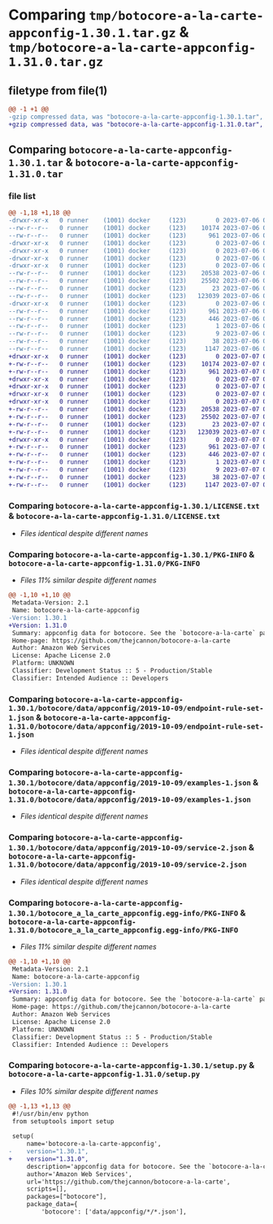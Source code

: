 # Comparing `tmp/botocore-a-la-carte-appconfig-1.30.1.tar.gz` & `tmp/botocore-a-la-carte-appconfig-1.31.0.tar.gz`

## filetype from file(1)

```diff
@@ -1 +1 @@
-gzip compressed data, was "botocore-a-la-carte-appconfig-1.30.1.tar", last modified: Thu Jul  6 01:44:49 2023, max compression
+gzip compressed data, was "botocore-a-la-carte-appconfig-1.31.0.tar", last modified: Fri Jul  7 01:43:38 2023, max compression
```

## Comparing `botocore-a-la-carte-appconfig-1.30.1.tar` & `botocore-a-la-carte-appconfig-1.31.0.tar`

### file list

```diff
@@ -1,18 +1,18 @@
-drwxr-xr-x   0 runner    (1001) docker     (123)        0 2023-07-06 01:44:49.218553 botocore-a-la-carte-appconfig-1.30.1/
--rw-r--r--   0 runner    (1001) docker     (123)    10174 2023-07-06 01:44:49.000000 botocore-a-la-carte-appconfig-1.30.1/LICENSE.txt
--rw-r--r--   0 runner    (1001) docker     (123)      961 2023-07-06 01:44:49.218553 botocore-a-la-carte-appconfig-1.30.1/PKG-INFO
-drwxr-xr-x   0 runner    (1001) docker     (123)        0 2023-07-06 01:44:49.214552 botocore-a-la-carte-appconfig-1.30.1/botocore/
-drwxr-xr-x   0 runner    (1001) docker     (123)        0 2023-07-06 01:44:49.214552 botocore-a-la-carte-appconfig-1.30.1/botocore/data/
-drwxr-xr-x   0 runner    (1001) docker     (123)        0 2023-07-06 01:44:49.214552 botocore-a-la-carte-appconfig-1.30.1/botocore/data/appconfig/
-drwxr-xr-x   0 runner    (1001) docker     (123)        0 2023-07-06 01:44:49.214552 botocore-a-la-carte-appconfig-1.30.1/botocore/data/appconfig/2019-10-09/
--rw-r--r--   0 runner    (1001) docker     (123)    20538 2023-07-06 01:44:40.000000 botocore-a-la-carte-appconfig-1.30.1/botocore/data/appconfig/2019-10-09/endpoint-rule-set-1.json
--rw-r--r--   0 runner    (1001) docker     (123)    25502 2023-07-06 01:44:40.000000 botocore-a-la-carte-appconfig-1.30.1/botocore/data/appconfig/2019-10-09/examples-1.json
--rw-r--r--   0 runner    (1001) docker     (123)       23 2023-07-06 01:44:40.000000 botocore-a-la-carte-appconfig-1.30.1/botocore/data/appconfig/2019-10-09/paginators-1.json
--rw-r--r--   0 runner    (1001) docker     (123)   123039 2023-07-06 01:44:40.000000 botocore-a-la-carte-appconfig-1.30.1/botocore/data/appconfig/2019-10-09/service-2.json
-drwxr-xr-x   0 runner    (1001) docker     (123)        0 2023-07-06 01:44:49.218553 botocore-a-la-carte-appconfig-1.30.1/botocore_a_la_carte_appconfig.egg-info/
--rw-r--r--   0 runner    (1001) docker     (123)      961 2023-07-06 01:44:49.000000 botocore-a-la-carte-appconfig-1.30.1/botocore_a_la_carte_appconfig.egg-info/PKG-INFO
--rw-r--r--   0 runner    (1001) docker     (123)      446 2023-07-06 01:44:49.000000 botocore-a-la-carte-appconfig-1.30.1/botocore_a_la_carte_appconfig.egg-info/SOURCES.txt
--rw-r--r--   0 runner    (1001) docker     (123)        1 2023-07-06 01:44:49.000000 botocore-a-la-carte-appconfig-1.30.1/botocore_a_la_carte_appconfig.egg-info/dependency_links.txt
--rw-r--r--   0 runner    (1001) docker     (123)        9 2023-07-06 01:44:49.000000 botocore-a-la-carte-appconfig-1.30.1/botocore_a_la_carte_appconfig.egg-info/top_level.txt
--rw-r--r--   0 runner    (1001) docker     (123)       38 2023-07-06 01:44:49.218553 botocore-a-la-carte-appconfig-1.30.1/setup.cfg
--rw-r--r--   0 runner    (1001) docker     (123)     1147 2023-07-06 01:44:49.000000 botocore-a-la-carte-appconfig-1.30.1/setup.py
+drwxr-xr-x   0 runner    (1001) docker     (123)        0 2023-07-07 01:43:38.739054 botocore-a-la-carte-appconfig-1.31.0/
+-rw-r--r--   0 runner    (1001) docker     (123)    10174 2023-07-07 01:43:38.000000 botocore-a-la-carte-appconfig-1.31.0/LICENSE.txt
+-rw-r--r--   0 runner    (1001) docker     (123)      961 2023-07-07 01:43:38.739054 botocore-a-la-carte-appconfig-1.31.0/PKG-INFO
+drwxr-xr-x   0 runner    (1001) docker     (123)        0 2023-07-07 01:43:38.739054 botocore-a-la-carte-appconfig-1.31.0/botocore/
+drwxr-xr-x   0 runner    (1001) docker     (123)        0 2023-07-07 01:43:38.739054 botocore-a-la-carte-appconfig-1.31.0/botocore/data/
+drwxr-xr-x   0 runner    (1001) docker     (123)        0 2023-07-07 01:43:38.739054 botocore-a-la-carte-appconfig-1.31.0/botocore/data/appconfig/
+drwxr-xr-x   0 runner    (1001) docker     (123)        0 2023-07-07 01:43:38.739054 botocore-a-la-carte-appconfig-1.31.0/botocore/data/appconfig/2019-10-09/
+-rw-r--r--   0 runner    (1001) docker     (123)    20538 2023-07-07 01:43:28.000000 botocore-a-la-carte-appconfig-1.31.0/botocore/data/appconfig/2019-10-09/endpoint-rule-set-1.json
+-rw-r--r--   0 runner    (1001) docker     (123)    25502 2023-07-07 01:43:28.000000 botocore-a-la-carte-appconfig-1.31.0/botocore/data/appconfig/2019-10-09/examples-1.json
+-rw-r--r--   0 runner    (1001) docker     (123)       23 2023-07-07 01:43:28.000000 botocore-a-la-carte-appconfig-1.31.0/botocore/data/appconfig/2019-10-09/paginators-1.json
+-rw-r--r--   0 runner    (1001) docker     (123)   123039 2023-07-07 01:43:28.000000 botocore-a-la-carte-appconfig-1.31.0/botocore/data/appconfig/2019-10-09/service-2.json
+drwxr-xr-x   0 runner    (1001) docker     (123)        0 2023-07-07 01:43:38.739054 botocore-a-la-carte-appconfig-1.31.0/botocore_a_la_carte_appconfig.egg-info/
+-rw-r--r--   0 runner    (1001) docker     (123)      961 2023-07-07 01:43:38.000000 botocore-a-la-carte-appconfig-1.31.0/botocore_a_la_carte_appconfig.egg-info/PKG-INFO
+-rw-r--r--   0 runner    (1001) docker     (123)      446 2023-07-07 01:43:38.000000 botocore-a-la-carte-appconfig-1.31.0/botocore_a_la_carte_appconfig.egg-info/SOURCES.txt
+-rw-r--r--   0 runner    (1001) docker     (123)        1 2023-07-07 01:43:38.000000 botocore-a-la-carte-appconfig-1.31.0/botocore_a_la_carte_appconfig.egg-info/dependency_links.txt
+-rw-r--r--   0 runner    (1001) docker     (123)        9 2023-07-07 01:43:38.000000 botocore-a-la-carte-appconfig-1.31.0/botocore_a_la_carte_appconfig.egg-info/top_level.txt
+-rw-r--r--   0 runner    (1001) docker     (123)       38 2023-07-07 01:43:38.739054 botocore-a-la-carte-appconfig-1.31.0/setup.cfg
+-rw-r--r--   0 runner    (1001) docker     (123)     1147 2023-07-07 01:43:38.000000 botocore-a-la-carte-appconfig-1.31.0/setup.py
```

### Comparing `botocore-a-la-carte-appconfig-1.30.1/LICENSE.txt` & `botocore-a-la-carte-appconfig-1.31.0/LICENSE.txt`

 * *Files identical despite different names*

### Comparing `botocore-a-la-carte-appconfig-1.30.1/PKG-INFO` & `botocore-a-la-carte-appconfig-1.31.0/PKG-INFO`

 * *Files 11% similar despite different names*

```diff
@@ -1,10 +1,10 @@
 Metadata-Version: 2.1
 Name: botocore-a-la-carte-appconfig
-Version: 1.30.1
+Version: 1.31.0
 Summary: appconfig data for botocore. See the `botocore-a-la-carte` package for more info.
 Home-page: https://github.com/thejcannon/botocore-a-la-carte
 Author: Amazon Web Services
 License: Apache License 2.0
 Platform: UNKNOWN
 Classifier: Development Status :: 5 - Production/Stable
 Classifier: Intended Audience :: Developers
```

### Comparing `botocore-a-la-carte-appconfig-1.30.1/botocore/data/appconfig/2019-10-09/endpoint-rule-set-1.json` & `botocore-a-la-carte-appconfig-1.31.0/botocore/data/appconfig/2019-10-09/endpoint-rule-set-1.json`

 * *Files identical despite different names*

### Comparing `botocore-a-la-carte-appconfig-1.30.1/botocore/data/appconfig/2019-10-09/examples-1.json` & `botocore-a-la-carte-appconfig-1.31.0/botocore/data/appconfig/2019-10-09/examples-1.json`

 * *Files identical despite different names*

### Comparing `botocore-a-la-carte-appconfig-1.30.1/botocore/data/appconfig/2019-10-09/service-2.json` & `botocore-a-la-carte-appconfig-1.31.0/botocore/data/appconfig/2019-10-09/service-2.json`

 * *Files identical despite different names*

### Comparing `botocore-a-la-carte-appconfig-1.30.1/botocore_a_la_carte_appconfig.egg-info/PKG-INFO` & `botocore-a-la-carte-appconfig-1.31.0/botocore_a_la_carte_appconfig.egg-info/PKG-INFO`

 * *Files 11% similar despite different names*

```diff
@@ -1,10 +1,10 @@
 Metadata-Version: 2.1
 Name: botocore-a-la-carte-appconfig
-Version: 1.30.1
+Version: 1.31.0
 Summary: appconfig data for botocore. See the `botocore-a-la-carte` package for more info.
 Home-page: https://github.com/thejcannon/botocore-a-la-carte
 Author: Amazon Web Services
 License: Apache License 2.0
 Platform: UNKNOWN
 Classifier: Development Status :: 5 - Production/Stable
 Classifier: Intended Audience :: Developers
```

### Comparing `botocore-a-la-carte-appconfig-1.30.1/setup.py` & `botocore-a-la-carte-appconfig-1.31.0/setup.py`

 * *Files 10% similar despite different names*

```diff
@@ -1,13 +1,13 @@
 #!/usr/bin/env python
 from setuptools import setup
 
 setup(
     name='botocore-a-la-carte-appconfig',
-    version="1.30.1",
+    version="1.31.0",
     description='appconfig data for botocore. See the `botocore-a-la-carte` package for more info.',
     author='Amazon Web Services',
     url='https://github.com/thejcannon/botocore-a-la-carte',
     scripts=[],
     packages=["botocore"],
     package_data={
         'botocore': ['data/appconfig/*/*.json'],
```

